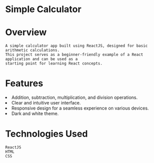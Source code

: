 # Simple Calculator
    
# Overview
    A simple calculator app built using ReactJS, designed for basic arithmetic calculations. 
    This project serves as a beginner-friendly example of a React application and can be used as a 
    starting point for learning React concepts.

# Features
<li>Addition, subtraction, multiplication, and division operations.</li>
<li>Clear and intuitive user interface.</li>
<li>Responsive design for a seamless experience on various devices.</li>
<li>Dark and white theme.</li>

# Technologies Used
    ReactJS
    HTML
    CSS
